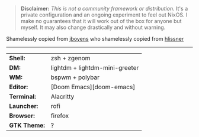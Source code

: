 > **Disclaimer:** _This is not a community framework or distribution._ It's a
> private configuration and an ongoing experiment to feel out NixOS. I make no
> guarantees that it will work out of the box for anyone but myself. It may also
> change drastically and without warning.

Shamelessly copied from [jboyens]() who shamelessly copied from [hlissner](https://github.com/hlissner/dotfiles)

------

|                |                                                          |
|----------------|----------------------------------------------------------|
| **Shell:**     | zsh + zgenom                                             |
| **DM:**        | lightdm + lightdm-mini-greeter                           |
| **WM:**        | bspwm + polybar                                          |
| **Editor:**    | [Doom Emacs][doom-emacs]                                 |
| **Terminal:**  | Alacritty                                                |
| **Launcher:**  | rofi                                                     |
| **Browser:**   | firefox                                                  |
| **GTK Theme:** | ?                                                        |
